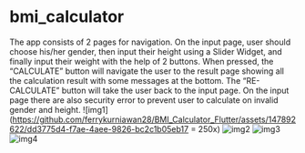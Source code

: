 # bmi_calculator

The app consists of 2 pages for navigation. On the input page, user should choose his/her gender,
then input their height using a Slider Widget, and finally input their weight with the help of 2 buttons. When pressed, the “CALCULATE” button will navigate the user to the result page showing all the calculation result with some messages at the bottom. The “RE-CALCULATE” button will take the user back to the input page.
On the input page there are also security error to prevent user to calculate on invalid gender and height.
![img1](https://github.com/ferrykurniawan28/BMI_Calculator_Flutter/assets/147892622/dd3775d4-f7ae-4aee-9826-bc2c1b05eb17 = 250x)
![img2](https://github.com/ferrykurniawan28/BMI_Calculator_Flutter/assets/147892622/f168c651-4ea1-49d1-89ac-b94822962954)
![img3](https://github.com/ferrykurniawan28/BMI_Calculator_Flutter/assets/147892622/8f317af3-15e4-4bf3-851c-6d8978ac6d31)
![img4](https://github.com/ferrykurniawan28/BMI_Calculator_Flutter/assets/147892622/621a9a32-b161-4732-bd99-faae7f8a0b4c)

